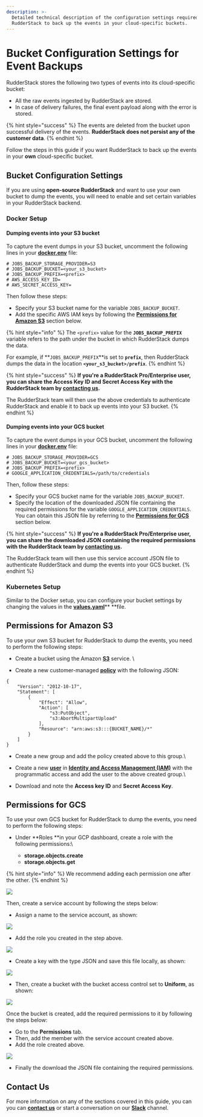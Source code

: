```yaml
---
description: >-
  Detailed technical description of the configuration settings required for
  RudderStack to back up the events in your cloud-specific buckets.
---
```


# Bucket Configuration Settings for Event Backups

RudderStack stores the following two types of events into its cloud-specific bucket:

* All the raw events ingested by RudderStack are stored.
* In case of delivery failures, the final event payload along with the error is stored.

{% hint style="success" %}
The events are deleted from the bucket upon successful delivery of the events. **RudderStack does not persist any of the customer data**.
{% endhint %}

Follow the steps in this guide if you want RudderStack to back up the events in your **own** cloud-specific bucket.

## Bucket Configuration Settings

If you are using **open-source RudderStack** and want to use your own bucket to dump the events, you will need to enable and set certain variables in your RudderStack backend.

### Docker Setup

#### Dumping events into your S3 bucket

To capture the event dumps in your S3 bucket, uncomment the following lines in your [**docker.env**](https://github.com/rudderlabs/rudder-server/blob/master/build/docker.env#L45-L50) file: 

```
# JOBS_BACKUP_STORAGE_PROVIDER=S3
# JOBS_BACKUP_BUCKET=<your_s3_bucket>
# JOBS_BACKUP_PREFIX=<prefix>
# AWS_ACCESS_KEY_ID=
# AWS_SECRET_ACCESS_KEY=
```

Then follow these steps:

* Specify your S3 bucket name for the variable `JOBS_BACKUP_BUCKET`.
* Add the specific AWS IAM keys by following the [**Permissions for Amazon S3**](https://docs.rudderstack.com/user-guides/administrators-guide/bucket-configuration-settings#permissions-for-amazon-s3) section below.

{% hint style="info" %}
The `<prefix>` value for the **`JOBS_BACKUP_PREFIX`** variable refers to the path under the bucket in which RudderStack dumps the data. 

For example, if **`JOBS_BACKUP_PREFIX`**is set to **`prefix`**, then RudderStack dumps the data in the location **`<your_s3_bucket>/prefix`**.
{% endhint %}

{% hint style="success" %}
**If you're a RudderStack Pro/Enterprise user, you can share the Access Key ID and Secret Access Key with the RudderStack team by **[**contacting us**](https://resources.rudderstack.com/join-rudderstack-slack)**.**

The RudderStack team will then use the above credentials to authenticate RudderStack and enable it to back up events into your S3 bucket.
{% endhint %}

#### Dumping events into your GCS bucket

To capture the event dumps in your GCS bucket, uncomment the following lines in your [**docker.env**](https://github.com/rudderlabs/rudder-server/blob/master/build/docker.env#L45-L50) file: 

```
# JOBS_BACKUP_STORAGE_PROVIDER=GCS
# JOBS_BACKUP_BUCKET=<your_gcs_bucket>
# JOBS_BACKUP_PREFIX=<prefix>
# GOOGLE_APPLICATION_CREDENTIALS=/path/to/credentials
```

Then, follow these steps:

* Specify your GCS bucket name for the variable `JOBS_BACKUP_BUCKET`.
* Specify the location of the downloaded JSON file containing the required permissions for the variable `GOOGLE_APPLICATION_CREDENTIALS`. You can obtain this JSON file by referring to the [**Permissions for GCS**](https://docs.rudderstack.com/user-guides/administrators-guide/bucket-configuration-settings#permissions-for-gcs) section below.

{% hint style="success" %}
**If you're a RudderStack Pro/Enterprise user, you can share the downloaded JSON containing the required permissions with the RudderStack team by **[**contacting us**](https://resources.rudderstack.com/join-rudderstack-slack)**.**

The RudderStack team will then use this service account JSON file to authenticate RudderStack and dump the events into your GCS bucket.
{% endhint %}

### Kubernetes Setup

Similar to the Docker setup, you can configure your bucket settings by changing the values in the [**values.yaml**](https://github.com/rudderlabs/rudderstack-helm/blob/master/values.yaml#L87)** **file.

## Permissions for Amazon S3

To use your own S3 bucket for RudderStack to dump the events, you need to perform the following steps: 

* Create a bucket using the Amazon [**S3**](https://aws.amazon.com/s3/) service. \

* Create a new customer-managed [**policy**](https://docs.aws.amazon.com/IAM/latest/UserGuide/tutorial_managed-policies.html) with the following JSON:

```
{
    "Version": "2012-10-17",
    "Statement": [
        {
            "Effect": "Allow",
            "Action": [
                "s3:PutObject",
                "s3:AbortMultipartUpload"
            ],
            "Resource": "arn:aws:s3:::{BUCKET_NAME}/*"
        }
    ]
}
```

* Create a new group and add the policy created above to this group.\

* Create a new [**user**](https://docs.aws.amazon.com/IAM/latest/UserGuide/id_users_create.html) in [**Identity and Access Management (IAM)**](https://console.aws.amazon.com/iam) with the programmatic access and add the user to the above created group.\

* Download and note the **Access key ID** and **Secret Access Key**.

## Permissions for GCS

To use your own GCS bucket for RudderStack to dump the events, you need to perform the following steps: 

* Under **Roles **in your GCP dashboard, create a role with the following permissions:\

  * **storage.objects.create**
  * **storage.objects.get**

{% hint style="info" %}
We recommend adding each permission one after the other.
{% endhint %}

![](../../.gitbook/assets/screenshot-2020-08-05-at-11.38.37-am.png)

Then, create a service account by following the steps below:

* Assign a name to the service account, as shown:

![](<../../.gitbook/assets/screenshot-2020-08-05-at-11.40.12-am (2) (2) (2) (2) (2) (2) (2) (2) (2) (2) (2) (2) (2).png>)

* Add the role you created in the step above.

![](../../.gitbook/assets/screenshot-2020-08-05-at-11.41.24-am.png)

* Create a key with the type JSON and save this file locally, as shown:

![](../../.gitbook/assets/screenshot-2020-08-05-at-11.49.10-am.png)



* Then, create a bucket with the bucket access control set to **Uniform**, as shown:

![](../../.gitbook/assets/screenshot-2020-08-05-at-11.52.07-am.png)



Once the bucket is created, add the required permissions to it by following the steps below:

* Go to the **Permissions** tab.
* Then, add the member with the service account created above.
* Add the role created above.

![](../../.gitbook/assets/screenshot-2020-08-05-at-11.53.34-am.png)

* Finally the download the JSON file containing the required permissions.

## Contact Us

For more information on any of the sections covered in this guide, you can you can [**contact us**](mailto:%20docs@rudderstack.com) or start a conversation on our [**Slack**](https://resources.rudderstack.com/join-rudderstack-slack) channel.
